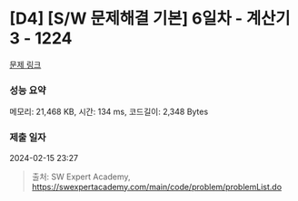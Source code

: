 # [D4] [S/W 문제해결 기본] 6일차 - 계산기3 - 1224 

[문제 링크](https://swexpertacademy.com/main/code/problem/problemDetail.do?contestProbId=AV14tDX6AFgCFAYD) 

### 성능 요약

메모리: 21,468 KB, 시간: 134 ms, 코드길이: 2,348 Bytes

### 제출 일자

2024-02-15 23:27



> 출처: SW Expert Academy, https://swexpertacademy.com/main/code/problem/problemList.do